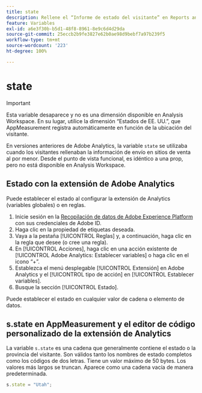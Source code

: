 ```yaml
---
title: state
description: Rellene el “Informe de estado del visitante” en Reports and Analytics.
feature: Variables
exl-id: a6e3f30b-b5d1-48f8-8961-8e9c6d4d29da
source-git-commit: 25eccb2b9fe3827e62b0ae98d9bebf7a97b239f5
workflow-type: tm+mt
source-wordcount: '223'
ht-degree: 100%

---
```


# state

>[!IMPORTANT]
>
>Esta variable desaparece y no es una dimensión disponible en Analysis Workspace. En su lugar, utilice la dimensión “Estados de EE. UU.”, que AppMeasurement registra automáticamente en función de la ubicación del visitante.

En versiones anteriores de Adobe Analytics, la variable `state` se utilizaba cuando los visitantes rellenaban la información de envío en sitios de venta al por menor. Desde el punto de vista funcional, es idéntico a una prop, pero no está disponible en Analysis Workspace.

## Estado con la extensión de Adobe Analytics

Puede establecer el estado al configurar la extensión de Analytics (variables globales) o en reglas.

1. Inicie sesión en la [Recopilación de datos de Adobe Experience Platform](https://experience.adobe.com/data-collection) con sus credenciales de Adobe ID.
2. Haga clic en la propiedad de etiquetas deseada.
3. Vaya a la pestaña [!UICONTROL Reglas] y, a continuación, haga clic en la regla que desee (o cree una regla).
4. En [!UICONTROL Acciones], haga clic en una acción existente de [!UICONTROL Adobe Analytics: Establecer variables] o haga clic en el icono “+”.
5. Establezca el menú desplegable [!UICONTROL Extensión] en Adobe Analytics y el [!UICONTROL tipo de acción] en [!UICONTROL Establecer variables].
6. Busque la sección [!UICONTROL Estado].

Puede establecer el estado en cualquier valor de cadena o elemento de datos.

## s.state en AppMeasurement y el editor de código personalizado de la extensión de Analytics

La variable `s.state` es una cadena que generalmente contiene el estado o la provincia del visitante. Son válidos tanto los nombres de estado completos como los códigos de dos letras. Tiene un valor máximo de 50 bytes. Los valores más largos se truncan. Aparece como una cadena vacía de manera predeterminada.

```js
s.state = "Utah";
```
